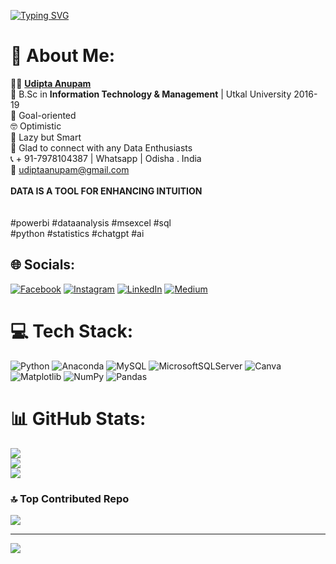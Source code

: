 [![Typing SVG](https://readme-typing-svg.herokuapp.com?font=Fira+Code&weight=200&size=18&duration=4000&pause=500&color=F7AA94&multiline=true&random=false&width=435&lines=Hi+%F0%9F%91%8B+I+am+Udipta+Anupam;Data+Analyst)](https://git.io/typing-svg)

# 💫 About Me:
🧑‍💻  [**Udipta Anupam**](www.linkedin.com/in/udipta-anupam)<br>🥇  B.Sc in **Information Technology & Management** | Utkal University 2016-19<br>🎯  Goal-oriented<br>🤓  Optimistic<br>🧫  Lazy but Smart<br>🤝 
 Glad to connect with any Data Enthusiasts<br>📞  + 91-7978104387 | Whatsapp | Odisha . India<br>📩   udiptaanupam@gmail.com <br><br>**DATA IS A TOOL FOR ENHANCING INTUITION**<br><br><br>#powerbi #dataanalysis #msexcel #sql<br>#python #statistics #chatgpt #ai 


## 🌐 Socials:
[![Facebook](https://img.shields.io/badge/Facebook-%231877F2.svg?logo=Facebook&logoColor=white)](https://facebook.com/udipta.anupam.12) [![Instagram](https://img.shields.io/badge/Instagram-%23E4405F.svg?logo=Instagram&logoColor=white)](https://instagram.com/anup_udi) [![LinkedIn](https://img.shields.io/badge/LinkedIn-%230077B5.svg?logo=linkedin&logoColor=white)](https://linkedin.com/in/udipta-anupam) [![Medium](https://img.shields.io/badge/Medium-12100E?logo=medium&logoColor=white)](https://medium.com/@@udiptaanupam) 

# 💻 Tech Stack:
![Python](https://img.shields.io/badge/python-3670A0?style=for-the-badge&logo=python&logoColor=ffdd54) ![Anaconda](https://img.shields.io/badge/Anaconda-%2344A833.svg?style=for-the-badge&logo=anaconda&logoColor=white) ![MySQL](https://img.shields.io/badge/mysql-%2300000f.svg?style=for-the-badge&logo=mysql&logoColor=white) ![MicrosoftSQLServer](https://img.shields.io/badge/Microsoft%20SQL%20Server-CC2927?style=for-the-badge&logo=microsoft%20sql%20server&logoColor=white) ![Canva](https://img.shields.io/badge/Canva-%2300C4CC.svg?style=for-the-badge&logo=Canva&logoColor=white) ![Matplotlib](https://img.shields.io/badge/Matplotlib-%23ffffff.svg?style=for-the-badge&logo=Matplotlib&logoColor=black) ![NumPy](https://img.shields.io/badge/numpy-%23013243.svg?style=for-the-badge&logo=numpy&logoColor=white) ![Pandas](https://img.shields.io/badge/pandas-%23150458.svg?style=for-the-badge&logo=pandas&logoColor=white)
# 📊 GitHub Stats:
![](https://github-readme-stats.vercel.app/api?username=udipta14&theme=dark&hide_border=true&include_all_commits=true&count_private=true)<br/>
![](https://github-readme-streak-stats.herokuapp.com/?user=udipta14&theme=dark&hide_border=true)<br/>
![](https://github-readme-stats.vercel.app/api/top-langs/?username=udipta14&theme=dark&hide_border=true&include_all_commits=true&count_private=true&layout=compact)

### 🔝 Top Contributed Repo
![](https://github-contributor-stats.vercel.app/api?username=udipta14&limit=5&theme=dark&combine_all_yearly_contributions=true)

---
[![](https://visitcount.itsvg.in/api?id=udipta14&icon=1&color=2)](https://visitcount.itsvg.in)



